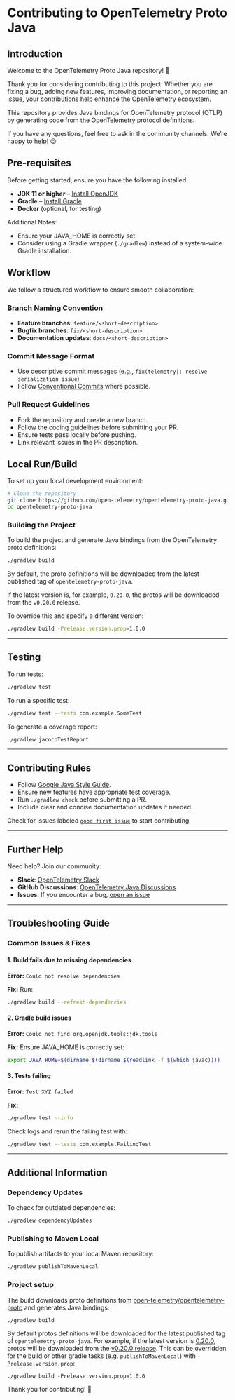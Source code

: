 # Contributing to OpenTelemetry Proto Java

## Introduction

Welcome to the OpenTelemetry Proto Java repository! 🎉

Thank you for considering contributing to this project. Whether you are fixing a bug, adding new features, improving documentation, or reporting an issue, your contributions help enhance the OpenTelemetry ecosystem.

This repository provides Java bindings for OpenTelemetry protocol (OTLP) by generating code from the OpenTelemetry protocol definitions. 

If you have any questions, feel free to ask in the community channels. We’re happy to help! 😊


## Pre-requisites

Before getting started, ensure you have the following installed:

- **JDK 11 or higher** – [Install OpenJDK](https://adoptopenjdk.net/)
- **Gradle** – [Install Gradle](https://gradle.org/install/)
- **Docker** (optional, for testing)

Additional Notes:
- Ensure your JAVA_HOME is correctly set.
- Consider using a Gradle wrapper (`./gradlew`) instead of a system-wide Gradle installation.


## Workflow

We follow a structured workflow to ensure smooth collaboration:

### Branch Naming Convention
- **Feature branches**: `feature/<short-description>`
- **Bugfix branches**: `fix/<short-description>`
- **Documentation updates**: `docs/<short-description>`

### Commit Message Format
- Use descriptive commit messages (e.g., `fix(telemetry): resolve serialization issue`)
- Follow [Conventional Commits](https://www.conventionalcommits.org/) where possible.

### Pull Request Guidelines
- Fork the repository and create a new branch.
- Follow the coding guidelines before submitting your PR.
- Ensure tests pass locally before pushing.
- Link relevant issues in the PR description.

## Local Run/Build

To set up your local development environment:

```bash
# Clone the repository
git clone https://github.com/open-telemetry/opentelemetry-proto-java.git
cd opentelemetry-proto-java
```

### Building the Project

To build the project and generate Java bindings from the OpenTelemetry proto definitions:

```bash
./gradlew build
```

By default, the proto definitions will be downloaded from the latest published tag of `opentelemetry-proto-java`. 

If the latest version is, for example, `0.20.0`, the protos will be downloaded from the `v0.20.0` release.

To override this and specify a different version:

```bash
./gradlew build -Prelease.version.prop=1.0.0
```

---

## Testing

To run tests:

```bash
./gradlew test
```

To run a specific test:

```bash
./gradlew test --tests com.example.SomeTest
```

To generate a coverage report:

```bash
./gradlew jacocoTestReport
```

---

## Contributing Rules

- Follow [Google Java Style Guide](https://google.github.io/styleguide/javaguide.html).
- Ensure new features have appropriate test coverage.
- Run `./gradlew check` before submitting a PR.
- Include clear and concise documentation updates if needed.

Check for issues labeled [`good first issue`](https://github.com/open-telemetry/opentelemetry-proto-java/issues?q=is%3Aissue+is%3Aopen+label%3A%22good+first+issue%22) to start contributing.

---

## Further Help

Need help? Join our community:

- **Slack**: [OpenTelemetry Slack](https://opentelemetry.io/community/)
- **GitHub Discussions**: [OpenTelemetry Java Discussions](https://github.com/open-telemetry/opentelemetry-java/discussions)
- **Issues**: If you encounter a bug, [open an issue](https://github.com/open-telemetry/opentelemetry-proto-java/issues)

---

## Troubleshooting Guide

### Common Issues & Fixes

#### 1. Build fails due to missing dependencies
**Error:** `Could not resolve dependencies`

**Fix:** Run:
```bash
./gradlew build --refresh-dependencies
```

#### 2. Gradle build issues
**Error:** `Could not find org.openjdk.tools:jdk.tools`

**Fix:** Ensure JAVA_HOME is correctly set:
```bash
export JAVA_HOME=$(dirname $(dirname $(readlink -f $(which javac))))
```

#### 3. Tests failing
**Error:** `Test XYZ failed`

**Fix:**
```bash
./gradlew test --info
```
Check logs and rerun the failing test with:
```bash
./gradlew test --tests com.example.FailingTest
```

---

## Additional Information

### Dependency Updates
To check for outdated dependencies:
```bash
./gradlew dependencyUpdates
```

### Publishing to Maven Local
To publish artifacts to your local Maven repository:
```bash
./gradlew publishToMavenLocal
```

### Project setup

The build downloads proto definitions
from [open-telemetry/opentelemetry-proto](https://github.com/open-telemetry/opentelemetry-proto) and
generates Java bindings:

```shell
./gradlew build
```

By default protos definitions will be downloaded for the latest published tag
of `opentelemetry-proto-java`. For example, if the latest version
is [0.20.0](https://github.com/open-telemetry/opentelemetry-proto-java/tree/v0.20.0), protos will be
downloaded from
the [v0.20.0 release](https://github.com/open-telemetry/opentelemetry-proto/releases/tag/v0.20.0).
This can be overridden for the build or other gradle tasks (e.g. `publishToMavenLocal`)
with `-Prelease.version.prop`:

```shell
./gradlew build -Prelease.version.prop=1.0.0
```

Thank you for contributing! 🚀
